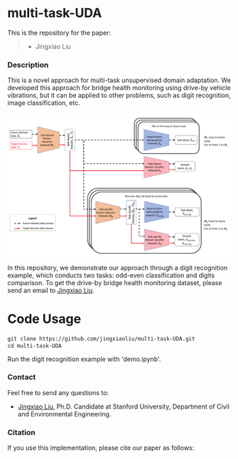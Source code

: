 # multi-task-UDA

This is the repository for the paper:

>* Jingxiao Liu


### Description
This is a novel approach for multi-task unsupervised domain adaptation. We developed this approach for bridge health monitoring using drive-by vehicle vibrations, but it can be applied to other problems, such as digit recognition, image classification, etc.

![The architecture of our hierarchical multi-task and domain-adversarial learning algorithm. The red and black arrows between blocks represent source and target domain data stream, respectively. Orange blocks are feature extractors, blue blocks are task predictors, and red blocks are domain classifiers.](imgs/arch.png)

In this repository, we demonstrate our approach through a digit recognition example, which conducts two tasks: odd-even classification and digits comparison.
To get the drive-by bridge health monitoring dataset, please send an email to [Jingxiao Liu](mailto:liujx@stanford.edu).

# Code Usage
```
git clone https://github.com/jingxiaoliu/multi-task-UDA.git
cd multi-task-UDA
```

Run the digit recognition example with 'demo.ipynb'.

### Contact
Feel free to send any questions to:
- [Jingxiao Liu](mailto:liujx@stanford.edu), Ph.D. Candidate at Stanford University, Department of Civil and Environmental Engineering.

### Citation
If you use this implementation, please cite our paper as follows:

